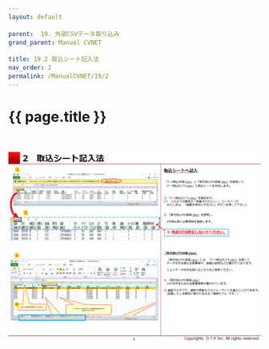 ```yaml
---
layout: default

parent:  19. 外部CSVデータ取り込み
grand_parent: Manual CVNET

title: 19.2 取込シート記入法
nav_order: 2
permalink: /ManualCVNET/19/2
---
```


# {{ page.title }} <br/><br/>


<a href="/img/GaibuCSV/CSV4.PNG" target="_blank">
<img src="/img/GaibuCSV/CSV4.PNG" alt="login image"></a>



